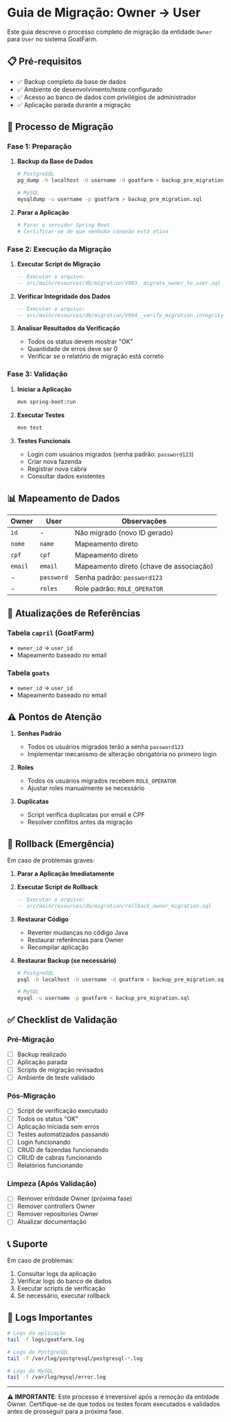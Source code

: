 # Guia de Migração: Owner → User

Este guia descreve o processo completo de migração da entidade `Owner` para `User` no sistema GoatFarm.

## 📋 Pré-requisitos

- ✅ Backup completo da base de dados
- ✅ Ambiente de desenvolvimento/teste configurado
- ✅ Acesso ao banco de dados com privilégios de administrador
- ✅ Aplicação parada durante a migração

## 🔄 Processo de Migração

### Fase 1: Preparação

1. **Backup da Base de Dados**
   ```bash
   # PostgreSQL
   pg_dump -h localhost -U username -d goatfarm > backup_pre_migration.sql
   
   # MySQL
   mysqldump -u username -p goatfarm > backup_pre_migration.sql
   ```

2. **Parar a Aplicação**
   ```bash
   # Parar o servidor Spring Boot
   # Certificar-se de que nenhuma conexão está ativa
   ```

### Fase 2: Execução da Migração

1. **Executar Script de Migração**
   ```sql
   -- Executar o arquivo:
   -- src/main/resources/db/migration/V003__migrate_owner_to_user.sql
   ```

2. **Verificar Integridade dos Dados**
   ```sql
   -- Executar o arquivo:
   -- src/main/resources/db/migration/V004__verify_migration_integrity.sql
   ```

3. **Analisar Resultados da Verificação**
   - Todos os status devem mostrar "OK"
   - Quantidade de erros deve ser 0
   - Verificar se o relatório de migração está correto

### Fase 3: Validação

1. **Iniciar a Aplicação**
   ```bash
   mvn spring-boot:run
   ```

2. **Executar Testes**
   ```bash
   mvn test
   ```

3. **Testes Funcionais**
   - Login com usuários migrados (senha padrão: `password123`)
   - Criar nova fazenda
   - Registrar nova cabra
   - Consultar dados existentes

## 📊 Mapeamento de Dados

| Owner | User | Observações |
|-------|------|-------------|
| `id` | - | Não migrado (novo ID gerado) |
| `nome` | `name` | Mapeamento direto |
| `cpf` | `cpf` | Mapeamento direto |
| `email` | `email` | Mapeamento direto (chave de associação) |
| - | `password` | Senha padrão: `password123` |
| - | `roles` | Role padrão: `ROLE_OPERATOR` |

## 🔧 Atualizações de Referências

### Tabela `capril` (GoatFarm)
- `owner_id` → `user_id`
- Mapeamento baseado no email

### Tabela `goats`
- `owner_id` → `user_id`
- Mapeamento baseado no email

## ⚠️ Pontos de Atenção

1. **Senhas Padrão**
   - Todos os usuários migrados terão a senha `password123`
   - Implementar mecanismo de alteração obrigatória no primeiro login

2. **Roles**
   - Todos os usuários migrados recebem `ROLE_OPERATOR`
   - Ajustar roles manualmente se necessário

3. **Duplicatas**
   - Script verifica duplicatas por email e CPF
   - Resolver conflitos antes da migração

## 🚨 Rollback (Emergência)

Em caso de problemas graves:

1. **Parar a Aplicação Imediatamente**

2. **Executar Script de Rollback**
   ```sql
   -- Executar o arquivo:
   -- src/main/resources/db/migration/rollback_owner_migration.sql
   ```

3. **Restaurar Código**
   - Reverter mudanças no código Java
   - Restaurar referências para Owner
   - Recompilar aplicação

4. **Restaurar Backup (se necessário)**
   ```bash
   # PostgreSQL
   psql -h localhost -U username -d goatfarm < backup_pre_migration.sql
   
   # MySQL
   mysql -u username -p goatfarm < backup_pre_migration.sql
   ```

## ✅ Checklist de Validação

### Pré-Migração
- [ ] Backup realizado
- [ ] Aplicação parada
- [ ] Scripts de migração revisados
- [ ] Ambiente de teste validado

### Pós-Migração
- [ ] Script de verificação executado
- [ ] Todos os status "OK"
- [ ] Aplicação iniciada sem erros
- [ ] Testes automatizados passando
- [ ] Login funcionando
- [ ] CRUD de fazendas funcionando
- [ ] CRUD de cabras funcionando
- [ ] Relatórios funcionando

### Limpeza (Após Validação)
- [ ] Remover entidade Owner (próxima fase)
- [ ] Remover controllers Owner
- [ ] Remover repositories Owner
- [ ] Atualizar documentação

## 📞 Suporte

Em caso de problemas:
1. Consultar logs da aplicação
2. Verificar logs do banco de dados
3. Executar scripts de verificação
4. Se necessário, executar rollback

## 📝 Logs Importantes

```bash
# Logs da aplicação
tail -f logs/goatfarm.log

# Logs do PostgreSQL
tail -f /var/log/postgresql/postgresql-*.log

# Logs do MySQL
tail -f /var/log/mysql/error.log
```

---

**⚠️ IMPORTANTE**: Este processo é irreversível após a remoção da entidade Owner. Certifique-se de que todos os testes foram executados e validados antes de prosseguir para a próxima fase.